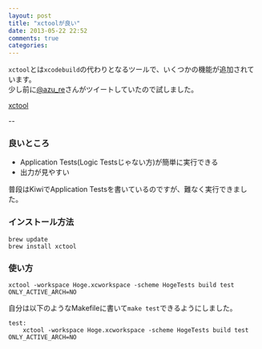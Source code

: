 ```yaml
---
layout: post
title: "xctoolが良い"
date: 2013-05-22 22:52
comments: true
categories: 
---
```


`xctool`とは`xcodebuild`の代わりとなるツールで、いくつかの機能が追加されています。  
少し前に[@azu_re](https://twitter.com/azu_re)さんがツイートしていたので試しました。  

[xctool](https://github.com/facebook/xctool)

--

### 良いところ

- Application Tests(Logic Testsじゃない方)が簡単に実行できる
- 出力が見やすい

普段はKiwiでApplication Testsを書いているのですが、難なく実行できました。

### インストール方法

```
brew update
brew install xctool
```

### 使い方

```
xctool -workspace Hoge.xcworkspace -scheme HogeTests build test ONLY_ACTIVE_ARCH=NO
```

自分は以下のようなMakefileに書いて`make test`できるようにしました。

```
test:
	xctool -workspace Hoge.xcworkspace -scheme HogeTests build test ONLY_ACTIVE_ARCH=NO
```
